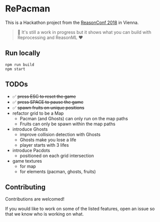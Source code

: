 # RePacman

This is a Hackathon project from the [ReasonConf 2018](https://www.reason-conf.com/) in Vienna.

> 🚧 It's still a work in progress but it shows what you can build with Reprocessing and ReasonML ❤️

## Run locally

```
npm run build
npm start
```

## TODOs

* ✅ ~~press ESC to reset the game~~
* ✅ ~~press SPACE to pause the game~~
* ✅ ~~spawn fruits on unique positions~~
* refactor grid to be a Map
  * Pacman (and Ghosts) can only run on the map paths
  * Fruits can only be spawn within the map paths
* introduce Ghosts
  * improve collision detection with Ghosts
  * Ghosts make you lose a life
  * player starts with 3 lifes
* introduce Pacdots
  * positioned on each grid intersection
* game textures
  * for map
  * for elements (pacman, ghosts, fruits)

## Contributing

Contributions are welcomed!

If you would like to work on some of the listed features, open an issue so that we know who is working on what.
